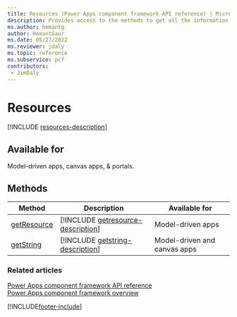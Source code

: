 ```yaml
---
title: Resources (Power Apps component framework API reference) | Microsoft Docs
description: Provides access to the methods to get all the information about the resource files defined in the manifest.
ms.author: hemantg
author: HemantGaur
ms.date: 05/27/2022
ms.reviewer: jdaly
ms.topic: reference
ms.subservice: pcf
contributors:
 - JimDaly
---
```


# Resources

[!INCLUDE [resources-description](includes/resources-description.md)]

## Available for 

Model-driven apps, canvas apps, & portals.

## Methods

|Method | Description |Available for|
| ------|-------------|------------|
|[getResource](resources/getresource.md)|[!INCLUDE [getresource-description](resources/includes/getresource-description.md)]| Model-driven apps|
|[getString](resources/getstring.md)|[!INCLUDE [getstring-description](resources/includes/getstring-description.md)]|Model-driven and canvas apps|


### Related articles

[Power Apps component framework API reference](../reference/index.md)<br/>
[Power Apps component framework overview](../overview.md)

[!INCLUDE[footer-include](../../../includes/footer-banner.md)]
